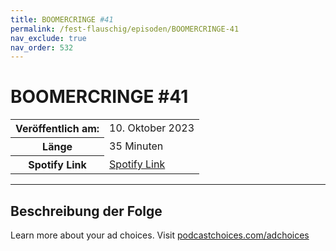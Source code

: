 ```yaml
---
title: BOOMERCRINGE #41
permalink: /fest-flauschig/episoden/BOOMERCRINGE-41
nav_exclude: true
nav_order: 532
---
```


# BOOMERCRINGE #41
<table class="resp-table dcf-table dcf-table-responsive dcf-table-bordered dcf-table-striped dcf-w-100%">
                    <tbody>
                        <tr>
                            <th scope="row">Veröffentlich am:</th>
                            <td data-label="Veröffentlich am:">10. Oktober 2023</td>
                        </tr>
                        <tr>
                            <th scope="row">Länge </th>
                            <td data-label="Länge ">35 Minuten</td>
                        </tr><tr>
                                <th scope="row">Spotify Link</th>
                                <td data-label="Spotify Link"><a href="https://open.spotify.com/episode/7H1OmZ4UFCB2rNjali6Ez1">Spotify Link</a></td>
                            </tr></tbody>
                </table>

***

## Beschreibung der Folge

<div>
<p> </p><p>Learn more about your ad choices. Visit <a href="https://podcastchoices.com/adchoices" rel="nofollow">podcastchoices.com/adchoices</a></p>  
</div>

